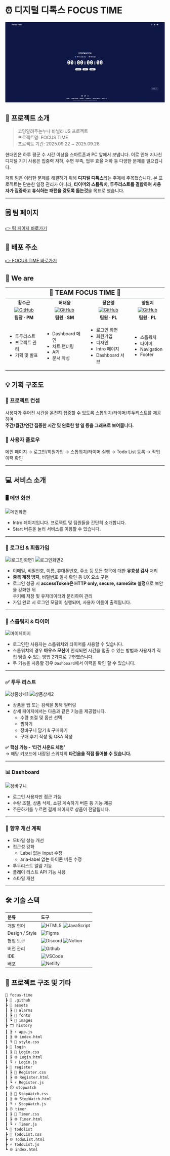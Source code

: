 # ⏰ 디지털 디톡스 FOCUS TIME

![FOCUSTIME](image-3.png)

## 📍 프로젝트 소개

> 코딩알려주는누나 바닐라 JS 프로젝트<br>
> 프로젝트명: FOCUS TIME<br>
> 프로젝트 기간: 2025.09.22 ~ 2025.09.28

현대인은 하루 평군 수 시간 이상을 스마트폰과 PC 앞에서 보냅니다.
이로 인해 지나친 디지털 기기 사용은 집중력 저하, 수면 부족, 업무 효율 저하 등 다양한 문제를 일으킵니다.

저희 팀은 이러한 문제를 해결하기 위해 **디지털 디톡스**라는 주제에 주목했습니다.
본 프로젝트는 단순한 일정 관리가 아니라, **타이머와 스톱워치, 투두리스트를 결합하여 사용자가 집중하고 휴식하는 패턴을 갖도록 돕는것**을 목표로 했습니다.

---

## 🗒️ 팀 페이지

[👉 팀 페이지 바로가기](https://www.notion.so/3-2757ec0bf68b80d78139df58a923e3b9)

## 🔗 배포 주소

[👉 FOCUS TIME 바로가기](https://js-focustime.netlify.app/)

## 👥 We are

<table>
  <tr>
    <td colspan="4" align="center" style="background-color:  padding: 15px; font-weight: bold; font-size: 20px; border-bottom: 2px solid #e1e4e8;">
      🚀 TEAM FOCUS TIME 🚀
    </td>
  </tr>
  <tr>
    <td align="center"><strong>황수곤</strong></td>
    <td align="center"><strong>허태웅</strong></td>
    <td align="center"><strong>장은영</strong></td>
    <td align="center"><strong>양원지</strong></td>
  </tr>

  <tr>
    <td align="center">
      <a href="https://github.com/sugonhwang" target="_blank" rel="noopener noreferrer">
        <img src="https://img.shields.io/badge/GitHub-000000?style=for-the-badge&logo=github&logoColor=white" alt="GitHub" />
      </a>
    </td>
    <td align="center">
      <a href="https://github.com/heotaewoong" target="_blank" rel="noopener noreferrer">
        <img src="https://img.shields.io/badge/GitHub-000000?style=for-the-badge&logo=github&logoColor=white" alt="GitHub" />
      </a>
    </td>
    <td align="center">
      <a href="https://github.com/skysas" target="_blank" rel="noopener noreferrer">
        <img src="https://img.shields.io/badge/GitHub-000000?style=for-the-badge&logo=github&logoColor=white" alt="GitHub" />
      </a>
    </td>
    <td align="center">
      <a href="https://github.com/wonjiyang" target="_blank" rel="noopener noreferrer">
        <img src="https://img.shields.io/badge/GitHub-000000?style=for-the-badge&logo=github&logoColor=white" alt="GitHub" />
      </a>
    </td>
  </tr>
  <tr>
    <td align="center"><strong>팀장 · PM</strong></td>
    <td align="center"><strong>팀원 · SM</strong></td>
    <td align="center"><strong>팀원 · PL</strong></td>
    <td align="center"><strong>팀원 · PL</strong></td>
  </tr>
  <tr>
    <td>
      <ul>
        <li>투두리스트</li>
        <li>프로젝트 관리</li>
        <li>기획 및 발표</li>
      <ul>
    </td>
    <td>
      <ul>
          <li>Dashboard 메인</li>
        <li>차트 랜더링</li>
        <li>API</li>
        <li>문서 작성</li>
      <ul>
    </td>
    <td>
      <ul>
         <li>로그인 화면</li>
        <li>회원가입</li>
        <li>디자인</li>
        <li>Intro 페이지</li>
        <li>Dashboard 서브</li>
      <ul>
    </td>
    <td>
      <ul>
        <li>스톱워치</li>
        <li>타이머</li>
        <li>Navigation</li>
        <li>Footer</li>
      <ul>
    </td>
  </tr>
</table>

## 💡 기획 구조도

### 🎯 프로젝트 컨셉

사용자가 주어진 시간을 온전히 집중할 수 있도록 스톱워치/타이머/투두리스트를 제공하며<br>
**주간/월간/연간 집중한 시간 및 완료한 할 일 등을 그래프로 보여줍니다.**

### 🔀 사용자 플로우

메인 페이지 → 로그인/회원가입 → 스톱워치/타이머 실행 → Todo List 등록 → 작업 이력 확인

---

## 💻 서비스 소개

### 🖥 메인 화면

![메인화면](https://github.com/user-attachments/assets/a8ea0a0a-2cfe-4779-a419-8c14cff0eb6d)

- Intro 페이지입니다. 프로젝트 및 팀원들을 간단히 소개합니다.
- Start 버튼을 눌러 서비스를 이용할 수 있습니다.

---

### 🔐 로그인 & 회원가입

![I로그인화면1](https://github.com/user-attachments/assets/3e3acfec-fc6c-4d19-a233-0e1ab17d63d2)
![로그인화면2](https://github.com/user-attachments/assets/e11d5055-b40d-4b23-a12d-0f204e805a4d)

- 이메일, 비밀번호, 이름, 휴대폰번호, 주소 등 모든 항목에 대한 **유효성 검사** 처리
- **중복 계정 방지**, 비밀번호 일치 확인 등 UX 요소 구현
- 로그인 성공 시 **accessToken은 HTTP only, secure, sameSite 설정**으로 보안을 강화한 뒤<br> 쿠키에 저장 및 유저데이터와 분리하여 관리
- 가입 완료 시 로그인 모달이 실행되며, 사용자 이름이 출력됩니다.

---

### 👤 스톱워치 & 타이머

![마이페이지](https://github.com/user-attachments/assets/2d0b6745-0524-486a-ba35-8871d7418379)

- 로그인한 사용자는 스톱워치와 타이머를 사용할 수 있습니다.
- 스톱워치의 경우 **마우스 모션**이 인식되면 시간을 멈출 수 있는 방법과 사용자기 직접 멈출 수 있는 방법 2가지로 구현했습니다.
- 두 기능을 사용할 경우 `Dashboard`에서 이력을 확인 할 수 있습니다.

---

### ✅ 투두 리스트

![상품상세1](https://github.com/user-attachments/assets/a6aa3d54-37a9-43c1-ac46-b88f802c6701)
![상품상세2](https://github.com/user-attachments/assets/5852712f-54ed-4434-ac18-53c0acd7e62c)

- 상품을 탭 또는 검색을 통해 필터링
- 상세 페이지에서는 다음과 같은 기능을 제공합니다.
  - 수량 조절 및 옵션 선택
  - 찜하기
  - 장바구니 담기 & 구매하기
  - 구매 후기 작성 및 Q&A 작성

**✅ 핵심 기능 - ‘타건 사운드 체험’**  
→ 해당 키보드에 내장된 스위치의 **타건음을 직접 들어볼 수 있습니다.**

---

### 📊 Dashboard

![장바구니](https://github.com/user-attachments/assets/218298da-936e-4adf-a6fa-e0fc977e9703)

- 로그인 사용자만 접근 가능
- 수량 조절, 상품 삭제, 쇼핑 계속하기 버튼 등 기능 제공
- 주문하기를 누르면 결제 페이지로 상품이 전달됩니다.

---

### 📌 향후 개선 계획

- 모바일 성능 개선
- 접근성 강화
  - Label 없는 Input 수정
  - aria-label 없는 아이콘 버튼 수정
- 투두리스트 알람 기능
- 플레이 리스트 API 기능 사용
- 스타일 개선

---

## 🛠 기술 스택

|      <div align="left">분류</div>      | <div align="left">도구</div>                                                                                                                                                                                                           |
| :------------------------------------: | -------------------------------------------------------------------------------------------------------------------------------------------------------------------------------------------------------------------------------------- |
|   <div align="left">개발 언어</div>    | ![HTML5](https://img.shields.io/badge/html5-%23E34F26.svg?style=for-the-badge&logo=html5&logoColor=white) ![JavaScript](https://img.shields.io/badge/javascript-%23323330.svg?style=for-the-badge&logo=javascript&logoColor=%23F7DF1E) |
| <div align="left">Design / Style</div> | ![Figma](https://img.shields.io/badge/figma-F24E1E?style=for-the-badge&logo=figma&logoColor=white)                                                                                                                                     |
|   <div align="left">협업 도구</div>    | ![Discord](https://img.shields.io/badge/Discord-%235865F2?style=for-the-badge&logo=Discord&logoColor=white) ![Notion](https://img.shields.io/badge/Notion-%23000000?style=for-the-badge&logo=Notion&logoColor=white)                   |
|   <div align="left">버전 관리</div>    | ![Github](https://img.shields.io/badge/Github-%23181717?style=for-the-badge&logo=Github&logoColor=white)                                                                                                                               |
|      <div align="left">IDE</div>       | ![VSCode](https://img.shields.io/badge/VSCode-%232F80ED?style=for-the-badge&logoColor=white)                                                                                                                                           |
|      <div align="left">배포</div>      | ![Netlify](https://img.shields.io/badge/netlify-%23000000.svg?style=for-the-badge&logo=netlify&logoColor=#00C7B7)                                                                                                                      |

## 📂 프로젝트 구조 및 기타

```
📂 focus-time
┣ 📁 .github
┣ 📁 assets
┃ ┣ 📁 alarms
┃ ┣ 📁 fonts
┃ ┗ 📁 images
┣ 🗂️ history
┃ ┣ ⚡ app.js
┃ ┣ 🌐 index.html
┃ ┗ 🎨 style.css
┣ 🔑 login
┃ ┣ 🎨 Login.css
┃ ┣ 🌐 Login.html
┃ ┗ ⚡ Login.js
┣ 📝 register
┃ ┣ 🎨 Register.css
┃ ┣ 🌐 Register.html
┃ ┗ ⚡ Register.js
┣ ⏱️ stopwatch
┃ ┣ 🎨 StopWatch.css
┃ ┣ 🌐 StopWatch.html
┃ ┗ ⚡ StopWatch.js
┣ ⏰ timer
┃ ┣ 🎨 Timer.css
┃ ┣ 🌐 Timer.html
┃ ┗ ⚡ Timer.js
┗ 📒 todolist
┣ 🎨 TodoList.css
┣ 🌐 TodoList.html
┣ ⚡ TodoList.js
┗ 🌐 index.html
```
